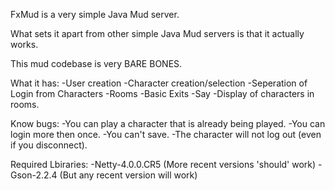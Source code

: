 FxMud is a very simple Java Mud server.

What sets it apart from other simple Java Mud servers is that it actually works.

This mud codebase is very BARE BONES.

What it has:
-User creation
-Character creation/selection
-Seperation of Login from Characters
-Rooms
-Basic Exits
-Say
-Display of characters in rooms.

Know bugs:
-You can play a character that is already being played.
-You can login more then once.
-You can't save.
-The character will not log out (even if you disconnect).

Required Lbiraries:
-Netty-4.0.0.CR5 (More recent versions 'should' work)
-Gson-2.2.4 (But any recent version will work)